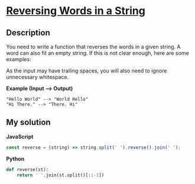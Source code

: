 # [Reversing Words in a String](https://www.codewars.com/kata/57a55c8b72292d057b000594)

## Description

You need to write a function that reverses the words in a given string. A word can also fit an empty string. If this is not clear enough, here are some examples:

As the input may have trailing spaces, you will also need to ignore unnecessary whitespace.

**Example (Input --> Output)**

```
"Hello World" --> "World Hello"
"Hi There." --> "There. Hi"
```

## My solution

**JavaScript**

```js
const reverse = (string) => string.split(' ').reverse().join(' ');
```

**Python**

```py
def reverse(st):
    return ' '.join(st.split()[::-1])
```
